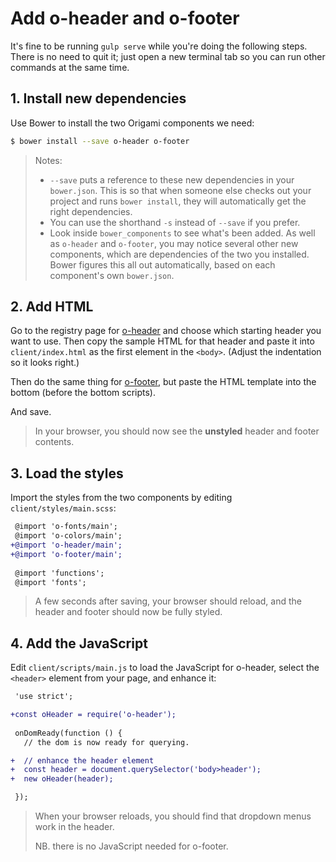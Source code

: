 # Add o-header and o-footer

It's fine to be running `gulp serve` while you're doing the following steps. There is no need to quit it; just open a new terminal tab so you can run other commands at the same time.


## 1. Install new dependencies

Use Bower to install the two Origami components we need:

```sh
$ bower install --save o-header o-footer
```

> Notes:
> - `--save` puts a reference to these new dependencies in your `bower.json`. This is so that when someone else checks out your project and runs `bower install`, they will automatically get the right dependencies.
> - You can use the shorthand `-s` instead of `--save` if you prefer.
> - Look inside `bower_components` to see what's been added. As well as `o-header` and `o-footer`, you may notice several other new components, which are dependencies of the two you installed. Bower figures this all out automatically, based on each component's own `bower.json`.


## 2. Add HTML

Go to the registry page for [o-header](http://registry.origami.ft.com/components/o-header) and choose which starting header you want to use. Then copy the sample HTML for that header and paste it into `client/index.html` as the first element in the `<body>`. (Adjust the indentation so it looks right.)

Then do the same thing for [o-footer](http://registry.origami.ft.com/components/o-footer), but paste the HTML template into the bottom (before the bottom scripts).

And save.

> In your browser, you should now see the **unstyled** header and footer contents.

## 3. Load the styles

Import the styles from the two components by editing `client/styles/main.scss`:

```diff
 @import 'o-fonts/main';
 @import 'o-colors/main';
+@import 'o-header/main';
+@import 'o-footer/main';
 
 @import 'functions';
 @import 'fonts';
```

> A few seconds after saving, your browser should reload, and the header and footer should now be fully styled.


## 4. Add the JavaScript

Edit `client/scripts/main.js` to load the JavaScript for o-header, select the `<header>` element from your page, and enhance it:

```diff
 'use strict';

+const oHeader = require('o-header');
 
 onDomReady(function () {
   // the dom is now ready for querying.

+  // enhance the header element 
+  const header = document.querySelector('body>header');
+  new oHeader(header);

 });
```

> When your browser reloads, you should find that dropdown menus work in the header.
>
> NB. there is no JavaScript needed for o-footer.
